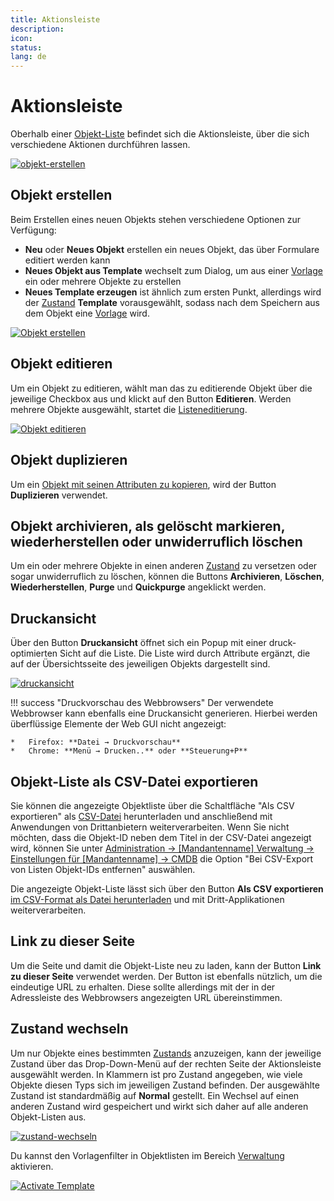 ```yaml
---
title: Aktionsleiste
description:
icon:
status:
lang: de
---
```


# Aktionsleiste

Oberhalb einer [Objekt-Liste](index.md) befindet sich die Aktionsleiste, über die sich verschiedene Aktionen durchführen lassen.

[![objekt-erstellen](../../assets/images/de/grundlagen/aktionsleiste/1-al.png)](../../assets/images/de/grundlagen/aktionsleiste/1-al.png)

## Objekt erstellen

Beim Erstellen eines neuen Objekts stehen verschiedene Optionen zur Verfügung:

-   **Neu** oder **Neues Objekt** erstellen ein neues Objekt, das über Formulare editiert werden kann
-   **Neues Objekt aus Template** wechselt zum Dialog, um aus einer [Vorlage](../../effizientes-dokumentieren/templates.md) ein oder mehrere Objekte zu erstellen
-   **Neues Template erzeugen** ist ähnlich zum ersten Punkt, allerdings wird der [Zustand](../lebens-und-dokumentationszyklus.md) **Template** vorausgewählt, sodass nach dem Speichern aus dem Objekt eine [Vorlage](../../effizientes-dokumentieren/templates.md) wird.

[![Objekt erstellen](../../assets/images/de/grundlagen/aktionsleiste/2-al.png)](../../assets/images/de/grundlagen/aktionsleiste/2-al.png)

## Objekt editieren

Um ein Objekt zu editieren, wählt man das zu editierende Objekt über die jeweilige Checkbox aus und klickt auf den Button **Editieren**. Werden mehrere Objekte ausgewählt, startet die [Listeneditierung](../../effizientes-dokumentieren/listeneditierung.md).

[![Objekt editieren](../../assets/images/de/grundlagen/aktionsleiste/3-al.png)](../../assets/images/de/grundlagen/aktionsleiste/3-al.png)

## Objekt duplizieren

Um ein [Objekt mit seinen Attributen zu kopieren](../../effizientes-dokumentieren/objekte-duplizieren.md), wird der Button **Duplizieren** verwendet.

## Objekt archivieren, als gelöscht markieren, wiederherstellen oder unwiderruflich löschen

Um ein oder mehrere Objekte in einen anderen [Zustand](../lebens-und-dokumentationszyklus.md) zu versetzen oder sogar unwiderruflich zu löschen, können die Buttons **Archivieren**, **Löschen**, **Wiederherstellen**, **Purge** und **Quickpurge** angeklickt werden.

## Druckansicht

Über den Button **Druckansicht** öffnet sich ein Popup mit einer druck-optimierten Sicht auf die Liste. Die Liste wird durch Attribute ergänzt, die auf der Übersichtsseite des jeweiligen Objekts dargestellt sind.

[![druckansicht](../../assets/images/de/grundlagen/aktionsleiste/4-al.png)](../../assets/images/de/grundlagen/aktionsleiste/4-al.png)

!!! success "Druckvorschau des Webbrowsers"
    Der verwendete Webbrowser kann ebenfalls eine Druckansicht generieren. Hierbei werden überflüssige Elemente der Web GUI nicht angezeigt:

    *   Firefox: **Datei → Druckvorschau**
    *   Chrome: **Menü → Drucken..** oder **Steuerung+P**

## Objekt-Liste als CSV-Datei exportieren

Sie können die angezeigte Objektliste über die Schaltfläche "Als CSV exportieren" als [CSV-Datei](../../daten-konsolidieren/csv-datenexport.md) herunterladen und anschließend mit Anwendungen von Drittanbietern weiterverarbeiten. Wenn Sie nicht möchten, dass die Objekt-ID neben dem Titel in der CSV-Datei angezeigt wird, können Sie unter [Administration -> [Mandantenname] Verwaltung -> Einstellungen für [Mandantenname] -> CMDB](../../system-administration/administration/tenant-management/settings-for-tenant.md#cmdb) die Option "Bei CSV-Export von Listen Objekt-IDs entfernen" auswählen.


Die angezeigte Objekt-Liste lässt sich über den Button **Als CSV exportieren** [im CSV-Format als Datei herunterladen](../../daten-konsolidieren/csv-datenexport.md) und mit Dritt-Applikationen weiterverarbeiten.

## Link zu dieser Seite

Um die Seite und damit die Objekt-Liste neu zu laden, kann der Button **Link zu dieser Seite** verwendet werden. Der Button ist ebenfalls nützlich, um die eindeutige URL zu erhalten. Diese sollte allerdings mit der in der Adressleiste des Webbrowsers angezeigten URL übereinstimmen.

## Zustand wechseln

Um nur Objekte eines bestimmten [Zustands](../lebens-und-dokumentationszyklus.md) anzuzeigen, kann der jeweilige Zustand über das Drop-Down-Menü auf der rechten Seite der Aktionsleiste ausgewählt werden. In Klammern ist pro Zustand angegeben, wie viele Objekte diesen Typs sich im jeweiligen Zustand befinden. Der ausgewählte Zustand ist standardmäßig auf **Normal** gestellt. Ein Wechsel auf einen anderen Zustand wird gespeichert und wirkt sich daher auf alle anderen Objekt-Listen aus.

[![zustand-wechseln](../../assets/images/de/grundlagen/aktionsleiste/5-al.png)](../../assets/images/de/grundlagen/aktionsleiste/5-al.png)

Du kannst den Vorlagenfilter in Objektlisten im Bereich [Verwaltung](../../administration/verwaltung/mandanten-name-verwaltung/einstellungen-mandanten-name.md#templates) aktivieren.

[![Activate Template](../../assets/images/de/grundlagen/aktionsleiste/6-al.png)](../../assets/images/de/grundlagen/aktionsleiste/6-al.png)

